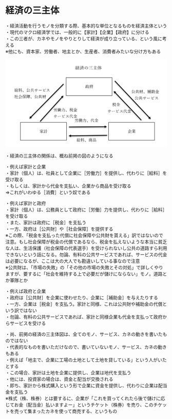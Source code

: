 # 経済の三主体  
  
・経済活動を行うモノを分類する際、基本的な単位となるものを経済主体という  
・現代のマクロ経済学では、一般的に【家計】【企業】【政府】に分ける  
・この三者が、カネやモノをやりとりして経済が成り立っている、という風に考える  
※他にも、資本家、労働者、地主とか、生産者、消費者みたいな分け方もある  
  
![経済の三主体](media/01_04.png)
  
・経済の三主体の関係は、概ね前掲の図のようになる  
  
・例えば家計と企業  
・家計（個人）は、社員として企業に［労働力］を提供し、代わりに［給料］を受け取る  
・もしくは、家計から代金を支払い、企業から商品を受け取る  
⇒これがいわゆる［消費］という奴である  
  
・例えば家計と政府  
・家計（個人）は、公務員として政府に［労働］力を提供し、代わりに［給料］を受け取る  
・また、家計は政府に［税金］を支払う  
・一方、政府は［公共財］や［社会保障］を提供する  
※この際、「税金を支払った代償に社会保障や公共財を貰える」訳ではないので注意。もし社会保障が税金の代償であるなら、税金を払えないような本当に貧乏な人は、生活保護（社会保障の代表選手）を受けられないし公共の道路すら利用できないという話になる。勿論、有料の公共サービスであれば、サービスの代金は必要になるが、ここは大の大人でも勘違いしている事なので注意  
※公共財は、「市場の失敗」の「その他の市場の失敗とその対処」で詳しくやりますが、要するに「社会を維持する上で必要だが儲けにならない」モノ。道路とか軍隊とか  
  
  
・例えば政府と企業  
・政府は［公共財］を企業に使わせたり、企業に［補助金］を与えたりする  
・一方、企業は［税金］を支払う。家計と同様、これは公共財や補助金の代償という訳ではない  
・勿論、有料の公共サービスであれば、家計と同様企業も代金を支払って政府からサービスを受ける  
  
・尚、前掲の経済の三主体図は、全てのモノ、サービス、カネの動きを書いたものではない  
・代表的なものを書いただけなので、書いていないモノ、サービス、カネの動きもある  
・例えば「地主で、企業に工場の土地として土地を貸している」という人がいたとする  
・この場合、家計は土地を企業に提供し、企業は地代を支払う  
・他には、投資家の場合は、資金と配当が交換される  
・即ち、家計から株式購入という形で企業に資金を提供し、代わりに企業は配当金を支払う  
※株式（株、株券）とは要するに、企業が「これを買ってくれたら後で儲けに応じてお金（配当金）払いますよー」というチケット（株券）を売り、このチケットを売って集まったカネを使って商売する、というもの  
